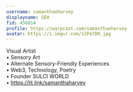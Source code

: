 ```yaml
---
username: samanthaeharvey
displayname: SEH
fid: 456814
profile: https://warpcast.com/samanthaeharvey
avatar: https://i.imgur.com/z2P47DR.jpg
---
```

Visual Artist   
• Sensory Art   
• Alternate Sensory-Friendly Experiences   
• Web3, Technology, Poetry  
• Founder SULCI WORLD  
• https://lit.link/samanthaharvey  

